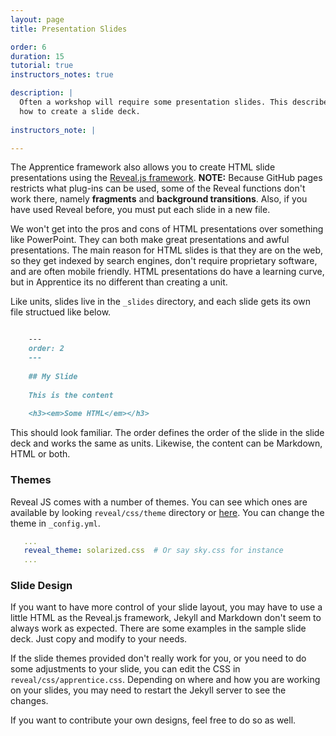 ```yaml
---
layout: page
title: Presentation Slides

order: 6
duration: 15
tutorial: true
instructors_notes: true

description: |
  Often a workshop will require some presentation slides. This describes
  how to create a slide deck.
  
instructors_note: |

---
```


The Apprentice framework also allows you to create HTML slide presentations
using the [Reveal.js framework](). **NOTE:** Because GitHub pages restricts
what plug-ins can be used, some of the Reveal functions don't work there, 
namely **fragments** and **background transitions**. Also, if you have
used Reveal before, you must put each slide in a new file.

We won't get into the pros and cons of HTML presentations over something like
PowerPoint. They can both make great presentations and awful presentations. The main 
reason for HTML slides is that they are on the web, so they get indexed by 
search engines, don't require proprietary software, and are often mobile 
friendly. HTML presentations do have a learning curve, but in Apprentice
its no different than creating a unit.

Like units, slides live in the `_slides` directory, and each slide gets its 
own file structued like below.

```markdown

    ---
    order: 2
    ---
    
    ## My Slide
    
    This is the content
    
    <h3><em>Some HTML</em></h3>

```

This should look familiar. The order defines the order of the slide in the 
slide deck and works the same as units. Likewise, the content can be Markdown,
HTML or both. 

### Themes

Reveal JS comes with a number of themes. You can see which ones are available
by looking `reveal/css/theme` directory or 
[here](https://github.com/hakimel/reveal.js/#theming). You can change the theme 
in `_config.yml`.

```yml
   ...
   reveal_theme: solarized.css  # Or say sky.css for instance
   ...
```

### Slide Design

If you want to have more control of your slide layout, you may have to 
use a little HTML as the Reveal.js framework, Jekyll and Markdown don't seem to
always work as expected. There are some examples in the sample slide deck.
Just copy and modify to your needs.

If the slide themes provided don't really work for you, or you need to do some
adjustments to your slide, you can edit the CSS in `reveal/css/apprentice.css`.
Depending on where and how you are working on  your slides, you may need to 
restart the Jekyll server to see the changes.

If you want to contribute your own designs, feel free to do so as well.


